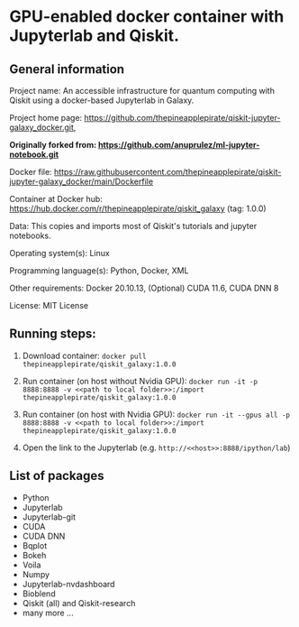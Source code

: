 # GPU-enabled docker container with Jupyterlab and Qiskit.

## General information

Project name: An accessible infrastructure for quantum computing with Qiskit using a docker-based Jupyterlab in Galaxy.

Project home page: https://github.com/thepineapplepirate/qiskit-jupyter-galaxy_docker.git, 

**Originally forked from: https://github.com/anuprulez/ml-jupyter-notebook.git**

Docker file: https://raw.githubusercontent.com/thepineapplepirate/qiskit-jupyter-galaxy_docker/main/Dockerfile

Container at Docker hub: https://hub.docker.com/r/thepineapplepirate/qiskit_galaxy (tag: 1.0.0)

Data: This copies and imports most of Qiskit's tutorials and jupyter notebooks.

Operating system(s): Linux

Programming language(s): Python, Docker, XML

Other requirements: Docker 20.10.13, (Optional) CUDA 11.6, CUDA DNN 8

License: MIT License


## Running steps:

1. Download container: `docker pull thepineapplepirate/qiskit_galaxy:1.0.0`

2. Run container (on host without Nvidia GPU): `docker run -it -p 8888:8888 -v <<path to local folder>>:/import thepineapplepirate/qiskit_galaxy:1.0.0`

3. Run container (on host with Nvidia GPU): `docker run -it --gpus all -p 8888:8888 -v <<path to local folder>>:/import thepineapplepirate/qiskit_galaxy:1.0.0`

4. Open the link to the Jupyterlab (e.g. `http://<<host>>:8888/ipython/lab`)

## List of packages

- Python 
- Jupyterlab 
- Jupyterlab-git 
- CUDA 
- CUDA DNN 
- Bqplot 
- Bokeh 
- Voila 
- Numpy
- Jupyterlab-nvdashboard 
- Bioblend 
- Qiskit (all) and Qiskit-research
- many more ...
